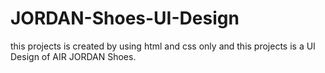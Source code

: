 # JORDAN-Shoes-UI-Design
this projects is created by using html and css only and this projects is a UI Design of AIR JORDAN Shoes.
